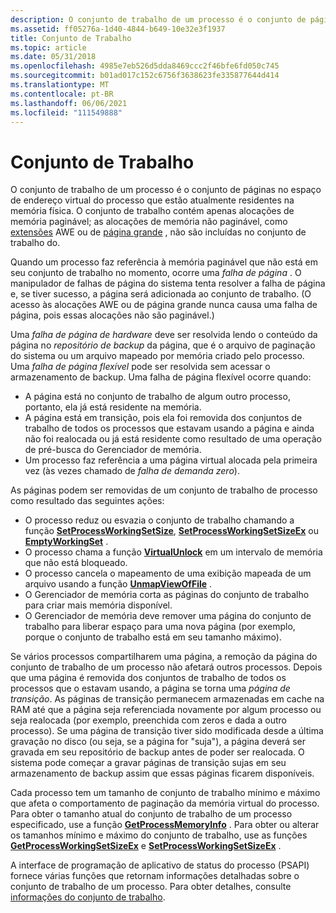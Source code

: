```yaml
---
description: O conjunto de trabalho de um processo é o conjunto de páginas no espaço de endereço virtual do processo que estão atualmente residentes na memória física.
ms.assetid: ff05276a-1d40-4844-b649-10e32e3f1937
title: Conjunto de Trabalho
ms.topic: article
ms.date: 05/31/2018
ms.openlocfilehash: 4985e7eb526d5dda8469ccc2f46bfe6fd050c745
ms.sourcegitcommit: b01ad017c152c6756f3638623fe335877644d414
ms.translationtype: MT
ms.contentlocale: pt-BR
ms.lasthandoff: 06/06/2021
ms.locfileid: "111549888"
---
```

# <a name="working-set"></a>Conjunto de Trabalho

O conjunto de trabalho de um processo é o conjunto de páginas no espaço de endereço virtual do processo que estão atualmente residentes na memória física. O conjunto de trabalho contém apenas alocações de memória paginável; as alocações de memória não paginável, como [extensões](address-windowing-extensions.md) AWE ou de [página grande](large-page-support.md) , não são incluídas no conjunto de trabalho do.

Quando um processo faz referência à memória paginável que não está em seu conjunto de trabalho no momento, ocorre uma *falha de página* . O manipulador de falhas de página do sistema tenta resolver a falha de página e, se tiver sucesso, a página será adicionada ao conjunto de trabalho. (O acesso às alocações AWE ou de página grande nunca causa uma falha de página, pois essas alocações não são paginável.)

Uma *falha de página de hardware* deve ser resolvida lendo o conteúdo da página no *repositório de backup* da página, que é o arquivo de paginação do sistema ou um arquivo mapeado por memória criado pelo processo. Uma *falha de página flexível* pode ser resolvida sem acessar o armazenamento de backup. Uma falha de página flexível ocorre quando:

-   A página está no conjunto de trabalho de algum outro processo, portanto, ela já está residente na memória.
-   A página está em transição, pois ela foi removida dos conjuntos de trabalho de todos os processos que estavam usando a página e ainda não foi realocada ou já está residente como resultado de uma operação de pré-busca do Gerenciador de memória.
-   Um processo faz referência a uma página virtual alocada pela primeira vez (às vezes chamado de *falha de demanda zero*).

As páginas podem ser removidas de um conjunto de trabalho de processo como resultado das seguintes ações:

-   O processo reduz ou esvazia o conjunto de trabalho chamando a função [**SetProcessWorkingSetSize**](/windows/win32/api/memoryapi/nf-memoryapi-setprocessworkingsetsize), [**SetProcessWorkingSetSizeEx**](/windows/win32/api/memoryapi/nf-memoryapi-setprocessworkingsetsizeex) ou [**EmptyWorkingSet**](/windows/win32/api/psapi/nf-psapi-emptyworkingset) .
-   O processo chama a função [**VirtualUnlock**](/windows/win32/api/memoryapi/nf-memoryapi-virtualunlock) em um intervalo de memória que não está bloqueado.
-   O processo cancela o mapeamento de uma exibição mapeada de um arquivo usando a função [**UnmapViewOfFile**](/windows/win32/api/memoryapi/nf-memoryapi-unmapviewoffile) .
-   O Gerenciador de memória corta as páginas do conjunto de trabalho para criar mais memória disponível.
-   O Gerenciador de memória deve remover uma página do conjunto de trabalho para liberar espaço para uma nova página (por exemplo, porque o conjunto de trabalho está em seu tamanho máximo).

Se vários processos compartilharem uma página, a remoção da página do conjunto de trabalho de um processo não afetará outros processos. Depois que uma página é removida dos conjuntos de trabalho de todos os processos que o estavam usando, a página se torna uma *página de transição*. As páginas de transição permanecem armazenadas em cache na RAM até que a página seja referenciada novamente por algum processo ou seja realocada (por exemplo, preenchida com zeros e dada a outro processo). Se uma página de transição tiver sido modificada desde a última gravação no disco (ou seja, se a página for "suja"), a página deverá ser gravada em seu repositório de backup antes de poder ser realocada. O sistema pode começar a gravar páginas de transição sujas em seu armazenamento de backup assim que essas páginas ficarem disponíveis.

Cada processo tem um tamanho de conjunto de trabalho mínimo e máximo que afeta o comportamento de paginação da memória virtual do processo. Para obter o tamanho atual do conjunto de trabalho de um processo especificado, use a função [**GetProcessMemoryInfo**](/windows/win32/api/psapi/nf-psapi-getprocessmemoryinfo) . Para obter ou alterar os tamanhos mínimo e máximo do conjunto de trabalho, use as funções [**GetProcessWorkingSetSizeEx**](/windows/win32/api/memoryapi/nf-memoryapi-getprocessworkingsetsizeex) e [**SetProcessWorkingSetSizeEx**](/windows/win32/api/memoryapi/nf-memoryapi-setprocessworkingsetsizeex) .

A interface de programação de aplicativo de status do processo (PSAPI) fornece várias funções que retornam informações detalhadas sobre o conjunto de trabalho de um processo. Para obter detalhes, consulte [informações do conjunto de trabalho](../psapi/working-set-information.md).

 

 
